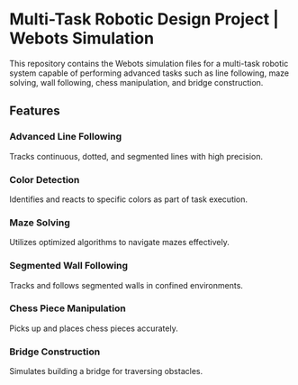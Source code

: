 # Multi-Task Robotic Design Project | Webots Simulation

This repository contains the Webots simulation files for a multi-task robotic system capable of performing advanced tasks such as line following, maze solving, wall following, chess manipulation, and bridge construction.

## Features

### Advanced Line Following
Tracks continuous, dotted, and segmented lines with high precision.

### Color Detection
Identifies and reacts to specific colors as part of task execution.

### Maze Solving
Utilizes optimized algorithms to navigate mazes effectively.

### Segmented Wall Following
Tracks and follows segmented walls in confined environments.

### Chess Piece Manipulation
Picks up and places chess pieces accurately.

### Bridge Construction
Simulates building a bridge for traversing obstacles.

